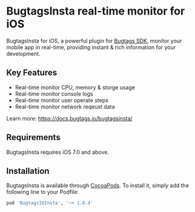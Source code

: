 # BugtagsInsta real-time monitor for iOS

BugtagsInsta for iOS, a powerful plugin for [Bugtags SDK](https://github.com/BugtagsIO/BugtagsIO-iOS), monitor your mobile app in real-time, providing instant & rich information for your development.

## Key Features

- Real-time monitor CPU, memory & storge usage
- Real-time monitor console logs
- Real-time monitor user operate steps
- Real-time monitor network reqeust data

Learn more: https://docs.bugtags.io/bugtagsinsta/

## Requirements

BugtagsInsta requires iOS 7.0 and above.

## Installation

BugtagsInsta is available through [CocoaPods](http://cocoapods.org). To install
it, simply add the following line to your Podfile:

```ruby
pod 'BugtagsIOInsta', '~> 1.0.4'
```
